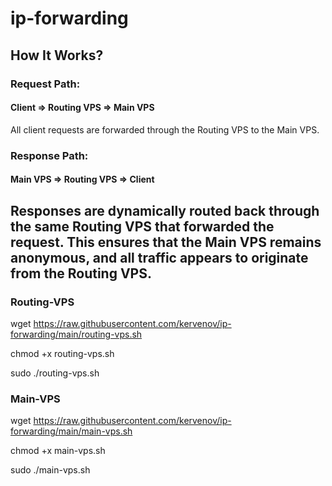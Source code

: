 # ip-forwarding

## How It Works?
### Request Path:
#### Client => Routing VPS => Main VPS
All client requests are forwarded through the Routing VPS to the Main VPS.

### Response Path:
#### Main VPS => Routing VPS => Client

## Responses are dynamically routed back through the same Routing VPS that forwarded the request. This ensures that the Main VPS remains anonymous, and all traffic appears to originate from the Routing VPS.


### Routing-VPS
wget https://raw.githubusercontent.com/kervenov/ip-forwarding/main/routing-vps.sh

chmod +x routing-vps.sh

sudo ./routing-vps.sh

### Main-VPS
wget https://raw.githubusercontent.com/kervenov/ip-forwarding/main/main-vps.sh

chmod +x main-vps.sh

sudo ./main-vps.sh
